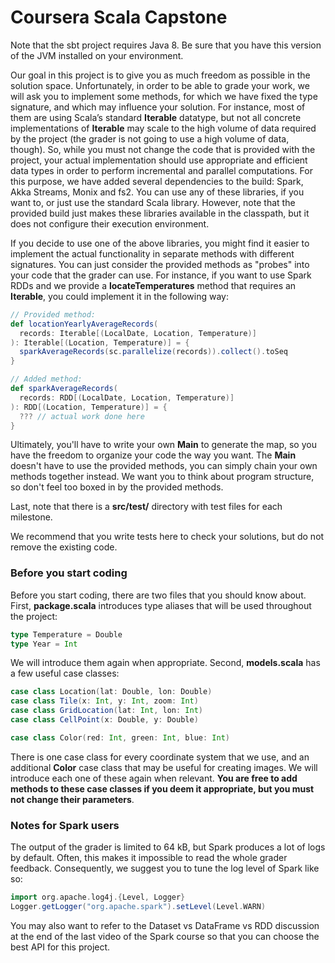 # Coursera Scala Capstone

Note that the sbt project requires Java 8. Be sure that you have this version of the JVM installed on your environment.

Our goal in this project is to give you as much freedom as possible in the solution space. Unfortunately, in order to be able to grade your work, we will ask you to implement some methods, for which we have fixed the type signature, and which may influence your solution. For instance, most of them are using Scala’s standard **Iterable** datatype, but not all concrete implementations of **Iterable** may scale to the high volume of data required by the project (the grader is not going to use a high volume of data, though). So, while you must not change the code that is provided with the project, your actual implementation should use appropriate and efficient data types in order to perform incremental and parallel computations. For this purpose, we have added several dependencies to the build: Spark, Akka Streams, Monix and fs2. You can use any of these libraries, if you want to, or just use the standard Scala library. However, note that the provided build just makes these libraries available in the classpath, but it does not configure their execution environment.

If you decide to use one of the above libraries, you might find it easier to implement the actual functionality in separate methods with different signatures. You can just consider the provided methods as "probes" into your code that the grader can use. For instance, if you want to use Spark RDDs and we provide a **locateTemperatures** method that requires an **Iterable**, you could implement it in the following way:
``` scala
// Provided method:
def locationYearlyAverageRecords(
  records: Iterable[(LocalDate, Location, Temperature)]
): Iterable[(Location, Temperature)] = {
  sparkAverageRecords(sc.parallelize(records)).collect().toSeq
}

// Added method:
def sparkAverageRecords(
  records: RDD[(LocalDate, Location, Temperature)]
): RDD[(Location, Temperature)] = {
  ??? // actual work done here
}
```
Ultimately, you'll have to write your own **Main** to generate the map, so you have the freedom to organize your code the way you want. The **Main** doesn't have to use the provided methods, you can simply chain your own methods together instead. We want you to think about program structure, so don't feel too boxed in by the provided methods.

Last, note that there is a **src/test/** directory with test files for each milestone.

We recommend that you write tests here to check your solutions, but do not remove the existing code.

### Before you start coding

Before you start coding, there are two files that you should know about. First, **package.scala** introduces type aliases that will be used throughout the project:
``` scala
type Temperature = Double
type Year = Int
```
We will introduce them again when appropriate. Second, **models.scala** has a few useful case classes:
``` scala
case class Location(lat: Double, lon: Double)
case class Tile(x: Int, y: Int, zoom: Int)
case class GridLocation(lat: Int, lon: Int)
case class CellPoint(x: Double, y: Double)

case class Color(red: Int, green: Int, blue: Int)
```
There is one case class for every coordinate system that we use, and an additional **Color** case class that may be useful for creating images. We will introduce each one of these again when relevant. **You are free to add methods to these case classes if you deem it appropriate, but you must not change their parameters**.

### Notes for Spark users

The output of the grader is limited to 64 kB, but Spark produces a lot of logs by default. Often, this makes it impossible to read the whole grader feedback. Consequently, we suggest you to tune the log level of Spark like so:
``` scala
import org.apache.log4j.{Level, Logger}
Logger.getLogger("org.apache.spark").setLevel(Level.WARN)
```
You may also want to refer to the Dataset vs DataFrame vs RDD discussion at the end of the last video of the Spark course so that you can choose the best API for this project.
